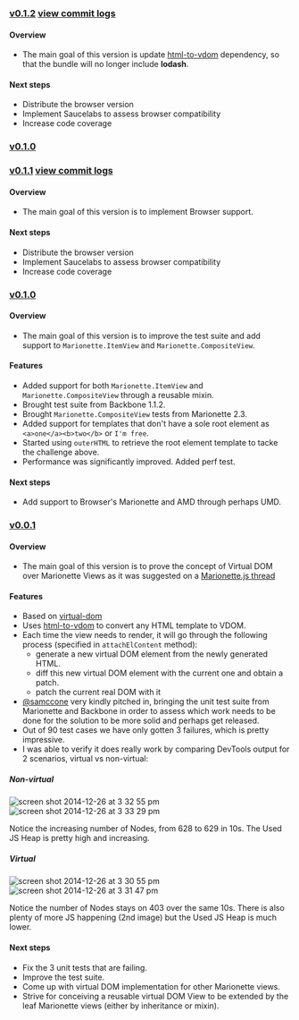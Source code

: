 ### [v0.1.2](https://github.com/tiagorg/Marionette.VDOMView/releases/tag/v0.1.2) [view commit logs](https://github.com/tiagorg/Marionette.VDOMView/compare/v0.1.2...v0.1.1)

#### Overview

* The main goal of this version is update [html-to-vdom](https://github.com/TimBeyer/html-to-vdom) dependency, so that the bundle will no longer include **lodash**.

#### Next steps

* Distribute the browser version
* Implement Saucelabs to assess browser compatibility
* Increase code coverage

### [v0.1.0](https://github.com/tiagorg/Marionette.VDOMView/releases/tag/v0.1.0)

### [v0.1.1](https://github.com/tiagorg/Marionette.VDOMView/releases/tag/v0.1.1) [view commit logs](https://github.com/tiagorg/Marionette.VDOMView/compare/v0.1.0...v0.1.1)

#### Overview

* The main goal of this version is to implement Browser support.

#### Next steps

* Distribute the browser version
* Implement Saucelabs to assess browser compatibility
* Increase code coverage

### [v0.1.0](https://github.com/tiagorg/Marionette.VDOMView/releases/tag/v0.1.0)

#### Overview

* The main goal of this version is to improve the test suite and add support to ```Marionette.ItemView``` and ```Marionette.CompositeView```.

#### Features

* Added support for both ```Marionette.ItemView``` and ```Marionette.CompositeView``` through a reusable mixin.
* Brought test suite from Backbone 1.1.2.
* Brought ```Marionette.CompositeView``` tests from Marionette 2.3.
* Added support for templates that don't have a sole root element as ```<a>one</a><b>two</b>``` or ```I'm free```.
* Started using ```outerHTML``` to retrieve the root element template to tacke the challenge above.
* Performance was significantly improved. Added perf test.

#### Next steps

* Add support to Browser's Marionette and AMD through perhaps UMD.

### [v0.0.1](https://github.com/tiagorg/Marionette.VDOMView/releases/tag/v0.0.1)

#### Overview

* The main goal of this version is to prove the concept of Virtual DOM over Marionette Views as it was suggested on a [Marionette.js thread](https://github.com/marionettejs/backbone.marionette/issues/2126)

#### Features

* Based on [virtual-dom](https://github.com/Matt-Esch/virtual-dom)
* Uses [html-to-vdom](https://github.com/TimBeyer/html-to-vdom) to convert any HTML template to VDOM.
* Each time the view needs to render, it will go through the following process (specified in ```attachElContent``` method):
    * generate a new virtual DOM element from the newly generated HTML.
    * diff this new virtual DOM element with the current one and obtain a patch.
    * patch the current real DOM with it
* [@samccone](https://github.com/samccone) very kindly pitched in, bringing the unit test suite from Marionette and Backbone in order to assess which work needs to be done for the solution to be more solid and perhaps get released.
* Out of 90 test cases we have only gotten 3 failures, which is pretty impressive.
* I was able to verify it does really work by comparing DevTools output for 2 scenarios, virtual vs non-virtual:

##### Non-virtual
![screen shot 2014-12-26 at 3 32 55 pm](https://cloud.githubusercontent.com/assets/764487/5559881/db7e521c-8d14-11e4-9c44-fa0d0ea27622.png)
![screen shot 2014-12-26 at 3 33 29 pm](https://cloud.githubusercontent.com/assets/764487/5559882/e1369908-8d14-11e4-9795-78306243992a.png)

Notice the increasing number of Nodes, from 628 to 629 in 10s.
The Used JS Heap is pretty high and increasing.

##### Virtual 
![screen shot 2014-12-26 at 3 30 55 pm](https://cloud.githubusercontent.com/assets/764487/5559883/e83f20d0-8d14-11e4-93eb-6aa1929d7b36.png)
![screen shot 2014-12-26 at 3 31 47 pm](https://cloud.githubusercontent.com/assets/764487/5559884/eb53fcaa-8d14-11e4-9d9a-c534a21de720.png)

Notice the number of Nodes stays on 403 over the same 10s.
There is also plenty of more JS happening (2nd image) but the Used JS Heap is much lower.

#### Next steps

* Fix the 3 unit tests that are failing.
* Improve the test suite.
* Come up with virtual DOM implementation for other Marionette views.
* Strive for conceiving a reusable virtual DOM View to be extended by the leaf Marionette views (either by inheritance or mixin).
